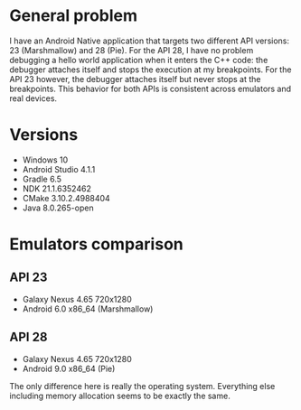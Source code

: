 # General problem

I have an Android Native application that targets two different API versions: 23 (Marshmallow) and 28 (Pie). For the API 28, I have no problem debugging a hello world application when it enters the C++ code: the debugger attaches itself and stops the execution at my breakpoints. For the API 23 however, the debugger attaches itself but never stops at the breakpoints. This behavior for both APIs is consistent across emulators and real devices.

# Versions
- Windows 10
- Android Studio 4.1.1
- Gradle 6.5
- NDK 21.1.6352462
- CMake 3.10.2.4988404
- Java 8.0.265-open

# Emulators comparison
## API 23

- Galaxy Nexus 4.65 720x1280
- Android 6.0 x86_64 (Marshmallow)

## API 28
- Galaxy Nexus 4.65 720x1280
- Android 9.0 x86_64 (Pie)

The only difference here is really the operating system. Everything else including memory allocation seems to be exactly the same.
